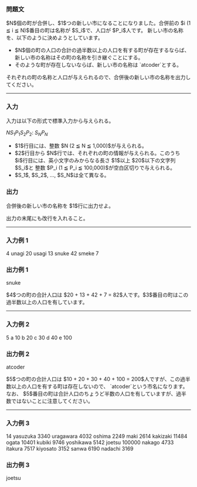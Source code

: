 
<div>

<div>

<div>

<section>

### **問題文**

<p>
$N$個の町が合併し、$1$つの新しい市になることになりました。合併前の $i (1 ≦ i ≦ N)$番目の町は名称が $S_i$で、人口が $P_i$人です。
新しい市の名称を、以下のように決めようとしています。
</p>

<ul>

<li>
$N$個の町の人口の合計の過半数以上の人口を有する町が存在するならば、新しい市の名称はその町の名称を引き継ぐことにする。
</li>

<li>
そのような町が存在しないならば、新しい市の名称は `atcoder`とする。
</li>

</ul>

<p>
それぞれの町の名称と人口が与えられるので、合併後の新しい市の名称を出力してください。
</p>

</section>

</div>

---

<div>

<div>

<section>

### **入力**

<p>
入力は以下の形式で標準入力から与えられる。
</p>

<div>

$N$$S_1$$P_1$$S_2$$P_2$:
$S_N$$P_N$
</div>

<ul>

<li>
$1$行目には、整数 $N (2 ≦ N ≦ 1,000)$が与えられる。
</li>

<li>
$2$行目から $N$行では、それぞれの町の情報が与えられる。このうち $i$行目には、英小文字のみからなる長さ $1$以上 $20$以下の文字列 $S_i$と 整数 $P_i (1 ≦ P_i ≦ 100,000)$が空白区切りで与えられる。
</li>

<li>
$S_1$, $S_2$, …, $S_N$は全て異なる。
</li>

</ul>

</section>

</div>

<div>

<section>

### **出力**

<p>
合併後の新しい市の名称を $1$行に出力せよ。
</p>

<p>
出力の末尾にも改行を入れること。
</p>

</section>

</div>

</div>

---

<div>

<section>

### **入力例 1**

<div>

4
unagi 20
usagi 13
snuke 42
smeke 7

</div>

</section>

</div>

<div>

<section>

### **出力例 1**

<div>

snuke

</div>

<p>
$4$つの町の合計人口は $20 + 13 + 42 + 7 = 82$人です。$3$番目の町はこの過半数以上の人口を有しています。
</p>

</section>

</div>

---

<div>

<section>

### **入力例 2**

<div>

5
a 10
b 20
c 30
d 40
e 100

</div>

</section>

</div>

<div>

<section>

### **出力例 2**

<div>

atcoder

</div>

<p>
$5$つの町の合計人口は $10 + 20 + 30 + 40 + 100 = 200$人ですが、この過半数以上の人口を有する町は存在しないので、 `atcoder`という市名になります。
なお、 $5$番目の町は合計人口のちょうど半数の人口を有していますが、過半数ではないことに注意してください。
</p>

</section>

</div>

---

<div>

<section>

### **入力例 3**

<div>

14
yasuzuka 3340
uragawara 4032
oshima 2249
maki 2614
kakizaki 11484
ogata 10401
kubiki 9746
yoshikawa 5142
joetsu 100000
nakago 4733
itakura 7517
kiyosato 3152
sanwa 6190
nadachi 3169

</div>

</section>

</div>

<div>

<section>

### **出力例 3**

<div>

joetsu

</div>

</section>

</div>

</div>

</div>
